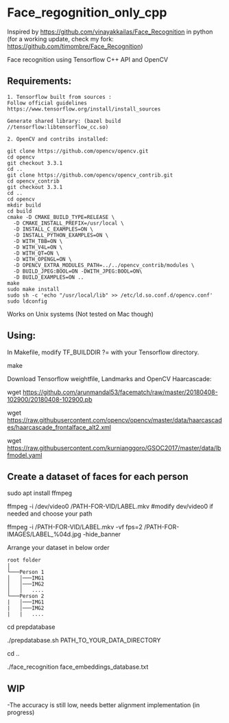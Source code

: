 # Face_regognition_only_cpp

Inspired by https://github.com/vinayakkailas/Face_Recognition in python
(for a working update, check my fork: https://github.com/timombre/Face_Recognition)

Face recognition using Tensorflow C++ API and OpenCV

## Requirements:

	1. Tensorflow built from sources :
	Follow official guidelines
	https://www.tensorflow.org/install/install_sources
	
	Generate shared library: (bazel build //tensorflow:libtensorflow_cc.so)
	
	2. OpenCV and contribs installed:
	
	git clone https://github.com/opencv/opencv.git
	cd opencv 
	git checkout 3.3.1 
	cd ..
	git clone https://github.com/opencv/opencv_contrib.git
	cd opencv_contrib
	git checkout 3.3.1
	cd ..
	cd opencv
	mkdir build
	cd build
	cmake -D CMAKE_BUILD_TYPE=RELEASE \
      -D CMAKE_INSTALL_PREFIX=/usr/local \
      -D INSTALL_C_EXAMPLES=ON \
      -D INSTALL_PYTHON_EXAMPLES=ON \
      -D WITH_TBB=ON \
      -D WITH_V4L=ON \
      -D WITH_QT=ON \
      -D WITH_OPENGL=ON \
      -D OPENCV_EXTRA_MODULES_PATH=../../opencv_contrib/modules \
      -D BUILD_JPEG:BOOL=ON -DWITH_JPEG:BOOL=ON\
      -D BUILD_EXAMPLES=ON ..
	make
	sudo make install
	sudo sh -c 'echo "/usr/local/lib" >> /etc/ld.so.conf.d/opencv.conf'
	sudo ldconfig
	

Works on Unix systems (Not tested on Mac though)

## Using:

In Makefile, modify TF_BUILDDIR ?= with your Tensorflow directory.

make

Download Tensorflow weightfile, Landmarks and OpenCV Haarcascade:

wget https://github.com/arunmandal53/facematch/raw/master/20180408-102900/20180408-102900.pb

wget https://raw.githubusercontent.com/opencv/opencv/master/data/haarcascades/haarcascade_frontalface_alt2.xml

wget https://raw.githubusercontent.com/kurnianggoro/GSOC2017/master/data/lbfmodel.yaml


## Create a dataset of faces for each person 

sudo apt install ffmpeg 

ffmpeg -i /dev/video0 /PATH-FOR-VID/LABEL.mkv #modify dev/video0 if needed and choose your path

ffmpeg -i /PATH-FOR-VID/LABEL.mkv -vf fps=2 /PATH-FOR-IMAGES/LABEL_%04d.jpg -hide_banner

Arrange your dataset in below order

```
root folder  
│
└───Person 1
│   │───IMG1
│   │───IMG2
│   │   ....
└───Person 2
|   │───IMG1
|   │───IMG2
|   |   ....
```

cd prepdatabase

./prepdatabase.sh PATH_TO_YOUR_DATA_DIRECTORY

cd ..

./face_recognition face_embeddings_database.txt


## WIP

-The accuracy is still low, needs better alignment implementation (in progress)



